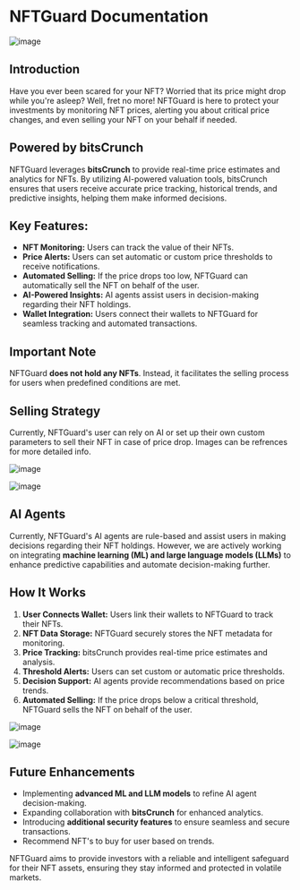 # NFTGuard Documentation

![image](https://github.com/user-attachments/assets/e4f803d8-d291-4da8-815f-2dffd36645eb)


## Introduction

Have you ever been scared for your NFT? Worried that its price might drop while you're asleep? Well, fret no more! NFTGuard is here to protect your investments by monitoring NFT prices, alerting you about critical price changes, and even selling your NFT on your behalf if needed.

## Powered by bitsCrunch

NFTGuard leverages **bitsCrunch** to provide real-time price estimates and analytics for NFTs. By utilizing AI-powered valuation tools, bitsCrunch ensures that users receive accurate price tracking, historical trends, and predictive insights, helping them make informed decisions.&#x20;

## Key Features:

- **NFT Monitoring:** Users can track the value of their NFTs.
- **Price Alerts:** Users can set automatic or custom price thresholds to receive notifications.
- **Automated Selling:** If the price drops too low, NFTGuard can automatically sell the NFT on behalf of the user.
- **AI-Powered Insights:** AI agents assist users in decision-making regarding their NFT holdings.
- **Wallet Integration:** Users connect their wallets to NFTGuard for seamless tracking and automated transactions.

## Important Note

NFTGuard **does not hold any NFTs**. Instead, it facilitates the selling process for users when predefined conditions are met.

## Selling Strategy

Currently, NFTGuard's user can rely on AI or set up their own custom parameters to sell their NFT in case of price drop. Images can be refrences for more detailed info.

![image](https://github.com/user-attachments/assets/39451623-ba48-4bb9-b8bb-c3c5257d1b12)

![image](https://github.com/user-attachments/assets/2bd9acef-6d4c-4c4f-a6e5-c4c0f22b129f)

## AI Agents

Currently, NFTGuard's AI agents are rule-based and assist users in making decisions regarding their NFT holdings. However, we are actively working on integrating **machine learning (ML) and large language models (LLMs)** to enhance predictive capabilities and automate decision-making further.


## How It Works

1. **User Connects Wallet:** Users link their wallets to NFTGuard to track their NFTs.
2. **NFT Data Storage:** NFTGuard securely stores the NFT metadata for monitoring.
3. **Price Tracking:** bitsCrunch provides real-time price estimates and analysis.
4. **Threshold Alerts:** Users can set custom or automatic price thresholds.
5. **Decision Support:** AI agents provide recommendations based on price trends.
6. **Automated Selling:** If the price drops below a critical threshold, NFTGuard sells the NFT on behalf of the user.


![image](https://github.com/user-attachments/assets/3c62c3fe-ec89-4f6b-886f-5e26a0d6fdce)

![image](https://github.com/user-attachments/assets/246039e3-24e5-4936-a51c-e19793623c15)


## Future Enhancements

- Implementing **advanced ML and LLM models** to refine AI agent decision-making.
- Expanding collaboration with **bitsCrunch** for enhanced analytics.
- Introducing **additional security features** to ensure seamless and secure transactions.
- Recommend NFT's to buy for user based on trends.

NFTGuard aims to provide investors with a reliable and intelligent safeguard for their NFT assets, ensuring they stay informed and protected in volatile markets.

